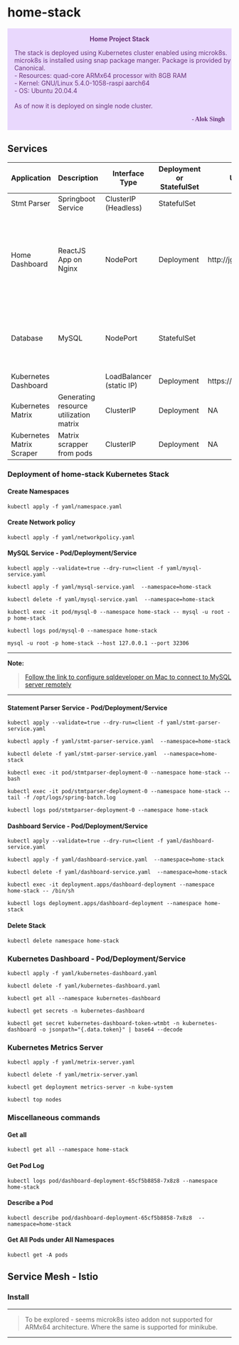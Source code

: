 # home-stack

<div class="warning" style='padding:0.1em; background-color:#E9D8FD; color:#69337A'>
<span>
<p style='margin-top:1em; text-align:center'>
<b>Home Project Stack</b></p>
<p style='margin-left:1em;'>
The stack is deployed using Kubernetes cluster enabled using microk8s. microk8s is installed using snap package manger. Package is provided by Canonical.<br>
- Resources: quad-core ARMx64 processor with 8GB RAM<br>
- Kernel: GNU/Linux 5.4.0-1058-raspi aarch64<br>
- OS: Ubuntu 20.04.4<br><br>
As of now it is deployed on single node cluster.
</p>
<p style='margin-bottom:1em; margin-right:1em; text-align:right; font-family:Georgia'> <b>- Alok Singh</b> 
</p></span>
</div>

## Services 

| Application | Description | Interface Type | Deployment or StatefulSet | URL | Comments |
| --- | --- | --- | --- | --- | --- |
| Stmt Parser | Springboot Service| ClusterIP (Headless) | StatefulSet | | NA |
| Home Dashboard | ReactJS App on Nginx| NodePort | Deployment | http://jgte:30080 | - For multinode deployment Interface has to be changed to ClusterIP and put behind Ingress |
| Database | MySQL | NodePort | StatefulSet | | - NodePort because I want to access SQL from outside of the cluster |
| Kubernetes Dashboard |  | LoadBalancer (static IP) | Deployment | https://jgte/ | |
| Kubernetes Matrix | Generating resource utilization matrix | ClusterIP | Deployment | NA | |
| Kubernetes Matrix Scraper | Matrix scrapper from pods | ClusterIP | Deployment | NA | |

### Deployment of home-stack Kubernetes Stack
#### Create Namespaces
````
kubectl apply -f yaml/namespace.yaml
````
#### Create Network policy
````
kubectl apply -f yaml/networkpolicy.yaml
````
#### MySQL Service - Pod/Deployment/Service
````
kubectl apply --validate=true --dry-run=client -f yaml/mysql-service.yaml 
````
````
kubectl apply -f yaml/mysql-service.yaml  --namespace=home-stack
````
````
kubectl delete -f yaml/mysql-service.yaml  --namespace=home-stack
````
````
kubectl exec -it pod/mysql-0 --namespace home-stack -- mysql -u root -p home-stack
````
````
kubectl logs pod/mysql-0 --namespace home-stack
````
````
mysql -u root -p home-stack --host 127.0.0.1 --port 32306
````
---
**Note:**
>[Follow the link to configure sqldeveloper on Mac to connect to MySQL server remotely](https://cybercafe.dev/setup-mysql-and-sql-developer-on-macos/)
---
#### Statement Parser Service - Pod/Deployment/Service
````
kubectl apply --validate=true --dry-run=client -f yaml/stmt-parser-service.yaml 
````
````
kubectl apply -f yaml/stmt-parser-service.yaml  --namespace=home-stack
````
````
kubectl delete -f yaml/stmt-parser-service.yaml  --namespace=home-stack
````
````
kubectl exec -it pod/stmtparser-deployment-0 --namespace home-stack -- bash
````
````
kubectl exec -it pod/stmtparser-deployment-0 --namespace home-stack -- tail -f /opt/logs/spring-batch.log
````
````
kubectl logs pod/stmtparser-deployment-0 --namespace home-stack
````
#### Dashboard Service - Pod/Deployment/Service
````
kubectl apply --validate=true --dry-run=client -f yaml/dashboard-service.yaml 
````
````
kubectl apply -f yaml/dashboard-service.yaml  --namespace=home-stack
````
````
kubectl delete -f yaml/dashboard-service.yaml  --namespace=home-stack
````
````
kubectl exec -it deployment.apps/dashboard-deployment --namespace home-stack -- /bin/sh
````
````
kubectl logs deployment.apps/dashboard-deployment --namespace home-stack
````
#### Delete Stack
````
kubectl delete namespace home-stack 
````
### Kubernetes Dashboard - Pod/Deployment/Service
````
kubectl apply -f yaml/kubernetes-dashboard.yaml
````
````
kubectl delete -f yaml/kubernetes-dashboard.yaml
````
````
kubectl get all --namespace kubernetes-dashboard
````
````
kubectl get secrets -n kubernetes-dashboard
````
````
kubectl get secret kubernetes-dashboard-token-wtmbt -n kubernetes-dashboard -o jsonpath="{.data.token}" | base64 --decode
````
### Kubernetes Metrics Server
````
kubectl apply -f yaml/metrix-server.yaml
````
````
kubectl delete -f yaml/metrix-server.yaml
````
````
kubectl get deployment metrics-server -n kube-system
````
````
kubectl top nodes
````

### Miscellaneous commands
#### Get all 
````
kubectl get all --namespace home-stack
````
#### Get Pod Log
````
kubectl logs pod/dashboard-deployment-65cf5b8858-7x8z8 --namespace home-stack
````
#### Describe a Pod
````
kubectl describe pod/dashboard-deployment-65cf5b8858-7x8z8  --namespace=home-stack
````
#### Get All Pods under All Namespaces
````
kubectl get -A pods
````
## Service Mesh - Istio
### Install

---
>To be explored - seems microk8s isteo addon not supported for ARMx64 architecture. Where the same is supported for minikube.
---
